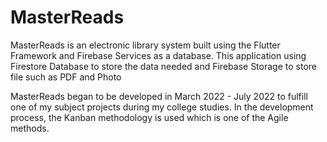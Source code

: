# MasterReads

MasterReads is an electronic library system built using the Flutter Framework and Firebase Services as a database. This application using Firestore Database to store the data needed and Firebase Storage to store file such as PDF and Photo

MasterReads began to be developed in March 2022 - July 2022 to fulfill one of my subject projects during my college studies. In the development process, the Kanban methodology is used which is one of the Agile methods.
